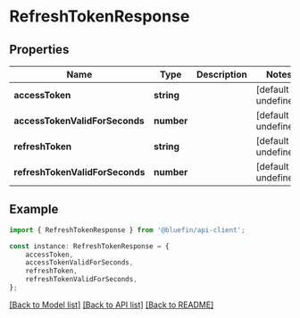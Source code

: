 # RefreshTokenResponse


## Properties

Name | Type | Description | Notes
------------ | ------------- | ------------- | -------------
**accessToken** | **string** |  | [default to undefined]
**accessTokenValidForSeconds** | **number** |  | [default to undefined]
**refreshToken** | **string** |  | [default to undefined]
**refreshTokenValidForSeconds** | **number** |  | [default to undefined]

## Example

```typescript
import { RefreshTokenResponse } from '@bluefin/api-client';

const instance: RefreshTokenResponse = {
    accessToken,
    accessTokenValidForSeconds,
    refreshToken,
    refreshTokenValidForSeconds,
};
```

[[Back to Model list]](../README.md#documentation-for-models) [[Back to API list]](../README.md#documentation-for-api-endpoints) [[Back to README]](../README.md)
